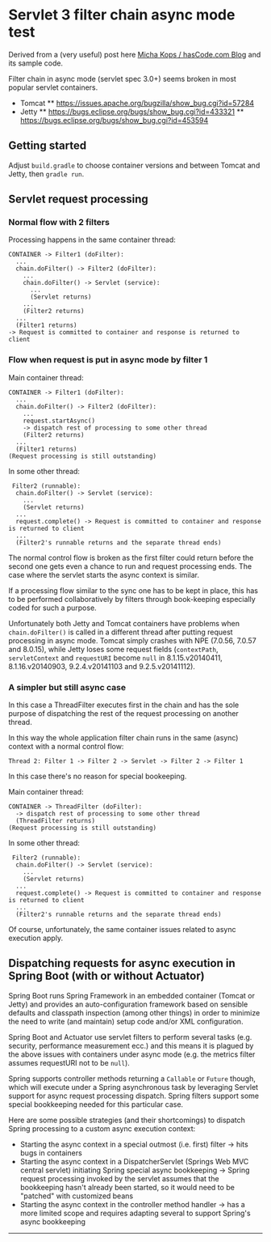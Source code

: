 # Servlet 3 filter chain async mode test

Derived from a (very useful) post here [Micha Kops / hasCode.com Blog] and its sample code.

Filter chain in async mode (servlet spec 3.0+) seems broken in most popular servlet containers.

* Tomcat
** https://issues.apache.org/bugzilla/show_bug.cgi?id=57284
* Jetty
** https://bugs.eclipse.org/bugs/show_bug.cgi?id=433321
** https://bugs.eclipse.org/bugs/show_bug.cgi?id=453594

## Getting started

Adjust `build.gradle` to choose container versions and between Tomcat and Jetty, then `gradle run`.

## Servlet request processing

### Normal flow with 2 filters

Processing happens in the same container thread:

```
CONTAINER -> Filter1 (doFilter):
  ...
  chain.doFilter() -> Filter2 (doFilter):
    ...
    chain.doFilter() -> Servlet (service):
      ...
      (Servlet returns)
    ...
    (Filter2 returns)
  ...
  (Filter1 returns)
-> Request is committed to container and response is returned to client
```

### Flow when request is put in async mode by filter 1

Main container thread:

```
CONTAINER -> Filter1 (doFilter):
  ...
  chain.doFilter() -> Filter2 (doFilter):
    ...
    request.startAsync()
    -> dispatch rest of processing to some other thread
    (Filter2 returns)
  ...
  (Filter1 returns)
(Request processing is still outstanding)
```

In some other thread:

```
 Filter2 (runnable):
  chain.doFilter() -> Servlet (service):
    ...
    (Servlet returns)
  ...
  request.complete() -> Request is committed to container and response is returned to client
  ...
  (Filter2's runnable returns and the separate thread ends)
```

The normal control flow is broken as the first filter could return before the second one gets even a chance to run and request
processing ends. The case where the servlet starts the async context is similar.

If a processing flow similar to the sync one has to be kept in place, this has to be performed collaboratively by filters through
book-keeping especially coded for such a purpose.

Unfortunately both Jetty and Tomcat containers have problems when `chain.doFilter()` is called in a different thread after putting
request processing in async mode. Tomcat simply crashes with NPE (7.0.56, 7.0.57 and 8.0.15), while Jetty loses some request fields
(`contextPath`, `servletContext` and `requestURI` become `null` in 8.1.15.v20140411, 8.1.16.v20140903, 9.2.4.v20141103 and
9.2.5.v20141112).

### A simpler but still async case

In this case a ThreadFilter executes first in the chain and has the sole purpose of dispatching the rest of the request processing
on another thread.

In this way the whole application filter chain runs in the same (async) context with a normal control flow:

```
Thread 2: Filter 1 -> Filter 2 -> Servlet -> Filter 2 -> Filter 1
```

In this case there's no reason for special bookeeping.

Main container thread:

```
CONTAINER -> ThreadFilter (doFilter):
  -> dispatch rest of processing to some other thread
  (ThreadFilter returns)
(Request processing is still outstanding)
```

In some other thread:

```
 Filter2 (runnable):
  chain.doFilter() -> Servlet (service):
    ...
    (Servlet returns)
  ...
  request.complete() -> Request is committed to container and response is returned to client
  ...
  (Filter2's runnable returns and the separate thread ends)
```

Of course, unfortunately, the same container issues related to async execution apply.

## Dispatching requests for async execution in Spring Boot (with or without Actuator)

Spring Boot runs Spring Framework in an embedded container (Tomcat or Jetty) and provides an auto-configuration framework
based on sensible defaults and classpath inspection (among other things) in order to minimize the need to write (and
maintain) setup code and/or XML configuration.

Spring Boot and Actuator use servlet filters to perform several tasks (e.g. security, performance measurement ecc.) and this
means it is plagued by the above issues with containers under async mode (e.g. the metrics filter assumes requestURI not to be
`null`).

Spring supports controller methods returning a `Callable` or `Future` though, which will execute under a Spring asynchronous task
by leveraging Servlet support for async request processing dispatch. Spring filters support some special bookkeeping needed for
this particular case.

Here are some possible strategies (and their shortcomings) to dispatch Spring processing to a custom async execution context:

* Starting the async context in a special outmost (i.e. first) filter -> hits bugs in containers
* Starting the async context in a DispatcherServlet (Springs Web MVC central servlet) initiating Spring special async bookkeeping
  -> Spring request processing invoked by the servlet assumes that the bookkeeping hasn't already been started, so it would need
  to be "patched" with customized beans
* Starting the async context in the controller method handler -> has a more limited scope and requires adapting several to support
  Spring's async bookkeeping

----

   [Micha Kops / hasCode.com Blog]:http://www.hascode.com/2013/07/embedding-jetty-or-tomcat-in-your-java-application/